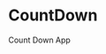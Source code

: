 # CountDown
 Count Down App
     
          
                                                      
                                                                
                                                    
                                     
                             
             
      
       
 
